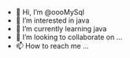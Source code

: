 - 👋 Hi, I’m @oooMySql
- 👀 I’m interested in java
- 🌱 I’m currently learning java
- 💞️ I’m looking to collaborate on ...
- 📫 How to reach me ...

<!---
oooMySql/oooMySql is a ✨ special ✨ repository because its `README.md` (this file) appears on your GitHub profile.
You can click the Preview link to take a look at your changes.
--->
